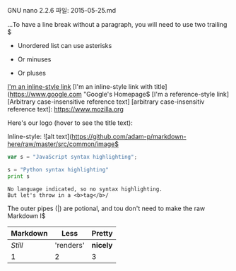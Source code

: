   GNU nano 2.2.6             파일: 2015-05-25.md                                

...To have a line break without a paragraph, you will need to use two trailing $

* Unordered list can use asterisks
- Or minuses
+ Or pluses

[I'm an inline-style link](https://www.google.com)
[I'm an inline-style link with title](https://www.google.com "Google's Homepage$
[I'm a reference-style link][Arbitrary case-insensitive reference text]
[arbitrary case-insensitiv reference text]: https://www.mozilla.org

Here's our logo (hover to see the title text):

Inline-style:
![alt text](https://github.com/adam-p/markdown-here/raw/master/src/common/image$


```javascript
var s = "JavaScript syntax highlighting";

```

```python
s = "Python syntax highlighting"
print s
```

```
No language indicated, so no syntax highlighting.
But let's throw in a <b>tag</b>/
```

The outer pipes (|) are potional, and tou don't need to make the raw Markdown l$

Markdown | Less | Pretty
--- | --- | ---
*Still* | 'renders' | **nicely**
1 | 2 | 3
